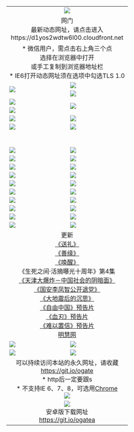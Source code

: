 ﻿<table>
  <tr></tr>
  <tr><td colspan=2 align=center><img src="https://cloud.githubusercontent.com/assets/11880933/13434984/f430fae2-e012-11e5-814f-c2df1e82b247.jpg" /></td></tr>
  <tr><td colspan=2 align=center>网门<br>最新动态网址，请点击进入
<br>https://d1yos2wdtw6l00.cloudfront.net
    </td>
  </tr>
  <tr>
    <td colspan=2 align=center>* 微信用户，需点击右上角三个点<br>选择在浏览器中打开<br>或手工复制到浏览器地址栏
    <br>* IE6打开动态网址须在选项中勾选TLS 1.0</td>
  </tr>
  <tr>
    <td rowspan=2><a href="https://d1yos2wdtw6l00.cloudfront.net/ogUP.aspx?name=11DKC.mp4&list=11DKC" target="_blank"><img src="https://d1yos2wdtw6l00.cloudfront.net/Up/11DKC1.jpg" /></a></td> 
    <td><div><a href="https://d1yos2wdtw6l00.cloudfront.net/ogUP.aspx?name=LRWS.mp4&list=LRWS" target="_blank"><img src="https://d1yos2wdtw6l00.cloudfront.net/Up/LRWS.jpg" /></a></td>
   </tr>
  <tr>
    <td><a href="https://d1yos2wdtw6l00.cloudfront.net/ogNiceVedio.aspx" target="_blank"><img src="https://d1yos2wdtw6l00.cloudfront.net/Up/11TGKDY.jpg" /></a></td>
  </tr>
  <tr>
    <td><a href="https://d1yos2wdtw6l00.cloudfront.net/ogUP.aspx?name=JQR.mp4&count=2" target="_blank"><img src="https://d1yos2wdtw6l00.cloudfront.net/Up/JQR.jpg" /></a></td>   
    <td rowspan=2><a href="https://d1yos2wdtw6l00.cloudfront.net/ogUP.aspx?name=JP.mp4&count=9" target="_blank"><img src="https://d1yos2wdtw6l00.cloudfront.net/Up/JP.jpg" /></td>
  </tr>
  <tr>
    <td><a href="https://d1yos2wdtw6l00.cloudfront.net/ogUP.aspx?name=WH.mp4" target="_blank"><img src="https://d1yos2wdtw6l00.cloudfront.net/Up/WH.jpg" /></a></td>
  </tr>
  <tr>
    <td><a href="https://d1yos2wdtw6l00.cloudfront.net/ogUP.aspx?name=SSZJ.mp4&list=SSZJ" target="_blank"><img src="https://d1yos2wdtw6l00.cloudfront.net/Up/SSZJ.jpg" /></a></td>
    <td><a href="https://d1yos2wdtw6l00.cloudfront.net/ogUP.aspx?name=1XQK.mp4&count=13" target="_blank"><img src="https://d1yos2wdtw6l00.cloudfront.net/Up/1XQK.jpg" /></a</td>
  </tr>
  <tr>
    <td><a href="https://d1yos2wdtw6l00.cloudfront.net/ogUP.aspx?name=ZY.mp4&count=2015|16" target="_blank"><img src="https://d1yos2wdtw6l00.cloudfront.net/Up/ZY.jpg" /></a</td>
    <td><a href="https://d1yos2wdtw6l00.cloudfront.net/ogUP.aspx?name=XTFY.mp4&count=B|2,A|24" target="_blank"><img src="https://d1yos2wdtw6l00.cloudfront.net/Up/XTFY.jpg" /></a></td>
  </tr>
  <tr height="40">
  </tr>
  <tr>
    <td><a href="https://d1yos2wdtw6l00.cloudfront.net/ogUP.aspx?name=4SQQ.mp4&list=4SQQ" target="_blank"><img src="https://d1yos2wdtw6l00.cloudfront.net/Up/4SQQ0.jpg"/></a></td>
    <td><a href="https://d1yos2wdtw6l00.cloudfront.net/ogUP.aspx?name=4SHQ.mp4&list=4SHQ" target="_blank"><img src="https://d1yos2wdtw6l00.cloudfront.net/Up/4SHQ0.jpg"/></a></td>
  </tr>
  <tr>
    <td><a href="https://d1yos2wdtw6l00.cloudfront.net/ogUP.aspx?name=4SZG.mp4&list=4SZG" target="_blank"><img src="https://d1yos2wdtw6l00.cloudfront.net/Up/4SZG0.jpg"/></a></td>
    <td><a href="https://d1yos2wdtw6l00.cloudfront.net/ogUP.aspx?name=4SDJ.mp4&list=4SDJ" target="_blank"><img src="https://d1yos2wdtw6l00.cloudfront.net/Up/4SDJ0.jpg"/></a></td>
  </tr>
  <tr>
    <td><a href="https://d1yos2wdtw6l00.cloudfront.net/ogUP.aspx?name=4SGX.mp4&list=4SGX" target="_blank"><img src="https://d1yos2wdtw6l00.cloudfront.net/Up/4SGX0.jpg"/></a></td>
    <td><a href="https://d1yos2wdtw6l00.cloudfront.net/ogUP.aspx?name=4SHD.mp4&list=4SHD" target="_blank"><img src="https://d1yos2wdtw6l00.cloudfront.net/Up/4SHD0.jpg"/></a></td>
  </tr>
  <tr>
    <td><a href="https://d1yos2wdtw6l00.cloudfront.net/ogUP.aspx?name=4CTX.mp4&list=4CTX" target="_blank"><img src="https://d1yos2wdtw6l00.cloudfront.net/Up/4CTX0.jpg"/></a></td>
    <td><a href="https://d1yos2wdtw6l00.cloudfront.net/ogUP.aspx?name=4CWZ.mp4&list=4CWZ" target="_blank"><img src="https://d1yos2wdtw6l00.cloudfront.net/Up/4CWZ0.jpg"/></a></td>
  </tr>
  <tr>
    <td><a href="https://d1yos2wdtw6l00.cloudfront.net/onUP.aspx?name=https://d1lqqjldbsh7xo.cloudfront.net/" target="_blank"><img src="https://d1yos2wdtw6l00.cloudfront.net/Up/0DTW.jpg"/></a></td>
    <td><a href="https://d1yos2wdtw6l00.cloudfront.net/onUP.aspx?name=https://d240ns8up8earz.cloudfront.net/acenter/" target="_blank"><img src="https://d1yos2wdtw6l00.cloudfront.net/Up/0TDW.jpg" /></a></td>
  </tr>
  <tr>
    <td><a href="https://d1yos2wdtw6l00.cloudfront.net/onUP.aspx?name=https://d4508d6vomz2p.cloudfront.net/gb/nsc413.htm" target="_blank"><img src="https://d1yos2wdtw6l00.cloudfront.net/Up/0DJY.jpg" /></a></td>
    <td><a href="https://d1yos2wdtw6l00.cloudfront.net/onUP.aspx?name=https://dilo7bqpjb57y.cloudfront.net/xtr/gb/prog204.html" target="_blank"><img src="https://d1yos2wdtw6l00.cloudfront.net/Up/0XTR.jpg" /></a></td>
  </tr>
  <tr>
    <td><a href="https://d1yos2wdtw6l00.cloudfront.net/onUP.aspx?name=https://d3aj00iefsmfgc.cloudfront.net/" target="_blank"><img src="https://d1yos2wdtw6l00.cloudfront.net/Up/0MHW.jpg" /></a></td>
    <td><a href="https://d1yos2wdtw6l00.cloudfront.net/onUP.aspx?name=https://d20wz7qt14x5d2.cloudfront.net/" target="_blank"><img src="https://d1yos2wdtw6l00.cloudfront.net/Up/0ZJW.jpg" /></a></td>
  </tr>
  <tr>
    <td><a href="https://d1yos2wdtw6l00.cloudfront.net/ogUP.aspx?name=0FG.zip" target="_blank"><img src="https://d1yos2wdtw6l00.cloudfront.net/Up/0FG.jpg" /></a></td>
    <td><a href="https://d1yos2wdtw6l00.cloudfront.net/ogUP.aspx?name=0FGA.apk" target="_blank"><img src="https://d1yos2wdtw6l00.cloudfront.net/Up/0FGA.jpg" /></a></td>
  </tr>
  <tr>
    <td><a href="https://d1yos2wdtw6l00.cloudfront.net/ogUP.aspx?name=0U.zip" target="_blank"><img src="https://d1yos2wdtw6l00.cloudfront.net/Up/0U.jpg" /></a></td>
    <td><a href="https://d1yos2wdtw6l00.cloudfront.net/ogUP.aspx?name=0UA.apk" target="_blank"><img src="https://d1yos2wdtw6l00.cloudfront.net/Up/0UA.jpg" /></a></td>
  </tr>
  <tr>
    <td><a href="https://d1yos2wdtw6l00.cloudfront.net/ogUP.aspx?name=0iPPOTV.zip" target="_blank"><img src="https://d1yos2wdtw6l00.cloudfront.net/Up/0iPPOTV.jpg" /></a></td>
    <td><a href="https://d1yos2wdtw6l00.cloudfront.net/ogUP.aspx?name=0iNTD.apk" target="_blank"><img src="https://d1yos2wdtw6l00.cloudfront.net/Up/0iNTD.jpg" /></a></td>
  </tr>
  <tr>
    <td colspan=2 align=center>更新<br>
      <a href="https://d1yos2wdtw6l00.cloudfront.net/ogUP.aspx?name=4ESL.mp4" target="_blank">《送礼》</a><br>
      <a href="https://d1yos2wdtw6l00.cloudfront.net/ogUP.aspx?name=4ESY.mp4" target="_blank">《善缘》</a><br>
      <a href="https://d1yos2wdtw6l00.cloudfront.net/ogUP.aspx?name=4EHX.mp4" target="_blank">《唤醒》</a><br>
      《生死之间·活摘曝光十周年》第4集</a><br>
      <a href="https://d1yos2wdtw6l00.cloudfront.net/ogUP.aspx?name=4TJDBZ.mp4" target="_blank">《天津大爆炸－中国社会的阴暗面》</a><br>
      <a href="https://d1yos2wdtw6l00.cloudfront.net/ogUP.aspx?name=4LFZ.mp4" target="_blank">《国安李凤智公开退党》</a><br>
      <a href="https://d1yos2wdtw6l00.cloudfront.net/ogUP.aspx?name=4DDZHDCS.mp4" target="_blank">《大地震后的沉思》</a><br>
      <a href="https://d1yos2wdtw6l00.cloudfront.net/ogUP.aspx?name=11ZYZG0.mp4" target="_blank">《自由中国》预告片</a><br>
      <a href="https://d1yos2wdtw6l00.cloudfront.net/ogUP.aspx?name=11XR.mp4" target="_blank">《血刃》预告片</a><br>
      <a href="https://d1yos2wdtw6l00.cloudfront.net/ogUP.aspx?name=11NYZX.mp4&count=2" target="_blank">《难以置信》预告片</a><br>
      <a href="https://d1yos2wdtw6l00.cloudfront.net/onUP.aspx?name=https://www.minghui.org/" target="_blank">明慧网</a></td>
    </td>
  </tr>
  <tr>
    <td><a href="https://d1yos2wdtw6l00.cloudfront.net/ogNice.aspx" target="_blank"><img src="https://d1yos2wdtw6l00.cloudfront.net/Up/0WCYY.jpg" /></a></td>
    <td><a href="https://d1yos2wdtw6l00.cloudfront.net/onCO.aspx?ob=600事物&op=增删改&args=WH1~%23类型6新闻%7c%23类型6评论&mode=" target="_blank"><img src="https://d1yos2wdtw6l00.cloudfront.net/Up/0WZTT.jpg" /></a></td> 
  </tr>
  <tr>
    <td><a href="https://d1yos2wdtw6l00.cloudfront.net/ogDY.aspx" target="_blank"><img src="https://d1yos2wdtw6l00.cloudfront.net/Up/0FK.jpg" /></a></td>
    <td><a href="https://d1yos2wdtw6l00.cloudfront.net/ogST.aspx" target="_blank"><img src="https://d1yos2wdtw6l00.cloudfront.net/Up/0ST.jpg" /></a></td> 
  </tr>
  <tr>
    <td colspan=2 align=center>可以持续访问本站的永久网址，请收藏<br/><a href="https://git.io/ogate" target="_blank">https://git.io/ogate</a><br/>* http后一定要跟s<br/>* 不支持IE 6、7、8，可选用<a href="https://d1yos2wdtw6l00.cloudfront.net/ogUP.aspx?name=0ChromePortable.zip">Chrome</a><br/><a href="https://d1yos2wdtw6l00.cloudfront.net/Up/0WMGDL2.png" target="_blank"><img src="https://d1yos2wdtw6l00.cloudfront.net/Up/0WMGD2.png"/></a></td>
  </tr>
  <tr>
    <td colspan=2 align=center><a href="https://d1yos2wdtw6l00.cloudfront.net/ogUP.aspx?name=0oGate.apk" target="_blank"><img src="https://cloud.githubusercontent.com/assets/11880933/13720399/75e143ee-e842-11e5-9f0a-1421f423c80f.jpg" /></a><br>安卓版下载网址<br><a href="https://git.io/ogatea">https://git.io/ogatea</a></td>
  </tr>
  <!--tr>
    <td colspan=2 align=center>可能失效的动态网址
    </td>
  </tr-->
</table>
